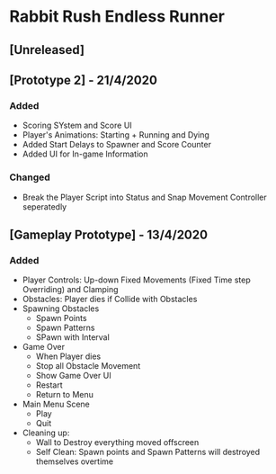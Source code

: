 # Rabbit Rush Endless Runner

## [Unreleased]


## [Prototype 2] - 21/4/2020

### Added
- Scoring SYstem and Score UI
- Player's Animations: Starting + Running and Dying
- Added Start Delays to Spawner and Score Counter
- Added UI for In-game Information

### Changed
- Break the Player Script into Status and Snap Movement Controller seperatedly


## [Gameplay Prototype] - 13/4/2020

### Added
- Player Controls: Up-down Fixed Movements (Fixed Time step Overriding) and Clamping
- Obstacles: Player dies if Collide with Obstacles
- Spawning Obstacles
  - Spawn Points
  - Spawn Patterns
  - SPawn with Interval
- Game Over
  - When Player dies
  - Stop all Obstacle Movement
  - Show Game Over UI
  - Restart
  - Return to Menu
- Main Menu Scene
  - Play
  - Quit
- Cleaning up: 
  - Wall to Destroy everything moved offscreen
  - Self Clean: Spawn points and Spawn Patterns will destroyed themselves overtime